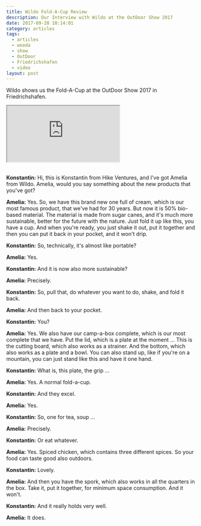 ```yaml
---
title: Wildo Fold-A-Cup Review
description: Our Interview with Wildo at the OutDoor Show 2017
date: 2017-09-28 10:14:01
category: articles
tags:
  - articles
  - wooda
  - show
  - OutDoor
  - Friedrichshafen
  - video
layout: post
---
```


Wildo shows us the  Fold-A-Cup at the OutDoor Show 2017 in Friedrichshafen.

<div class="embed-responsive embed-responsive-16by9">
    <iframe class="embed-responsive-item" src="https://www.youtube-nocookie.com/embed/43Yt4uvTq2k"></iframe>
</div>
<br>
<!--more-->

**Konstantin:**	Hi, this is Konstantin from Hike Ventures, and I've got Amelia from Wildo. Amelia, would you say something about the new products that you've got?

**Amelia:**	Yes. So, we have this brand new one full of cream, which is our most famous product, that we've had for 30 years. But now it is 50% bio-based material. The material is made from sugar canes, and it's much more sustainable, better for the future with the nature.
Just fold it up like this, you have a cup. And when you're ready, you just shake it out, put it together and then you can put it back in your pocket, and it won't drip.

**Konstantin:**	So, technically, it's almost like portable?

**Amelia:**	Yes.

**Konstantin:**	And it is now also more sustainable?

**Amelia:**	Precisely.

**Konstantin:**	So, pull that, do whatever you want to do, shake, and fold it back.

**Amelia:**	And then back to your pocket.

**Konstantin:**	You?

**Amelia:**	Yes. We also have our camp-a-box complete, which is our most complete that we have.
Put the lid, which is a plate at the moment ... This is the cutting board, which also works as a strainer. And the bottom, which also works as a plate and a bowl. You can also stand up, like if you're on a mountain, you can just stand like this and have it one hand.

**Konstantin:**	What is, this plate, the grip ...

**Amelia:**	Yes. A normal fold-a-cup.

**Konstantin:**	And they excel.

**Amelia:**	Yes.

**Konstantin:**	So, one for tea, soup ...

**Amelia:**	Precisely.

**Konstantin:**	Or eat whatever.

**Amelia:**	Yes. Spiced chicken, which contains three different spices. So your food can taste good also outdoors.

**Konstantin:**	Lovely.

**Amelia:**	And then you have the spork, which also works in all the quarters in the box. Take it, put it together, for minimum space consumption. And it won't.

**Konstantin:**	And it really holds very well.

**Amelia:**	It does.
